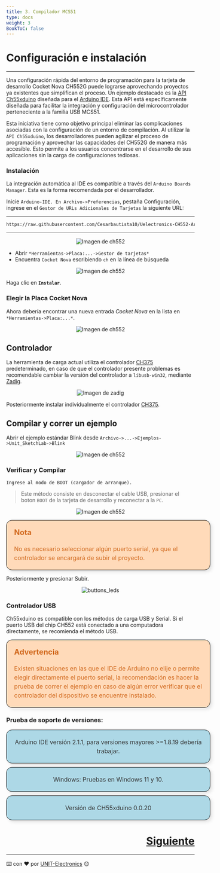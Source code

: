 ```yaml
---
title: 3. Compilador MCS51
type: docs
weight: 3
BookToC: false
---
```


# Configuración e instalación 
---
Una configuración rápida del entorno de programación para la tarjeta de desarrollo Cocket Nova CH552G puede lograrse aprovechando proyectos ya existentes que simplifican el proceso. Un ejemplo destacado es la <a href="https://github.com/DeqingSun/ch55xduino/tree/ch55xduino" target="_blank">API Ch55xduino</a> diseñada para el <a href="https://www.arduino.cc/" target="_blank">Arduino IDE</a>. Esta API está específicamente diseñada para facilitar la integración y configuración del microcontrolador perteneciente a la familia USB MCS51.

Esta iniciativa tiene como objetivo principal eliminar las complicaciones asociadas con la configuración de un entorno de compilación. Al utilizar la `API Ch55xduino`, los desarrolladores pueden agilizar el proceso de programación y aprovechar las capacidades del CH552G de manera más accesible. Esto permite a los usuarios concentrarse en el desarrollo de sus aplicaciones sin la carga de configuraciones tediosas.

### **Instalación**

La integración automática al IDE es compatible a través del `Arduino Boards Manager`. Esta es la forma recomendada por el desarrollador.

Inicie `Arduino-IDE. En Archivo->Preferencias`, pestaña Configuración, ingrese en el `Gestor de URLs Adicionales de Tarjetas` la siguiente URL:

---
```sh
https://raw.githubusercontent.com/Cesarbautista10/Uelectronics-CH552-Arduino-Package-v3/main/package_duino_mcs51_index.json
```
---
<p align="center">
    <img src="/docs/3-Compilador_mcs51/images/config.png" alt="Imagen de ch552">
</p>

* Abrir `*Herramientas->Placa:...->Gestor de tarjetas*`
* Encuentra `Cocket Nova` escribiendo `ch` en la línea de búsqueda
<p align="center">
    <img src="/docs/3-Compilador_mcs51/images/ch55x.png" alt="Imagen de ch552">
</p>

Haga clic en **`Instalar`**.


### Elegir la Placa Cocket Nova


Ahora debería encontrar una nueva entrada *Cocket Nova* en la lista en `*Herramientas->Placa:...*`.

<p align="center">
    <img src="/docs/3-Compilador_mcs51/images/menu_ch.png" alt="Imagen de ch552">
</p>


## Controlador

La herramienta de carga actual utiliza el controlador [CH375](https://www.wch-ic.com/search?q=CH375&t=downloads) predeterminado, en caso de que el controlador presente problemas es recomendable cambiar la versión del controlador a `libusb-win32`, mediante [Zadig](https://zadig.akeo.ie/).

<p align="center">
    <img src="/docs/3-Compilador_mcs51/images/driver.png" alt="Imagen de zadig">
</p>

Posteriormente instalar individualmente el controlador [CH375](https://www.wch-ic.com/downloads/CH372DRV_EXE.html).

## Compilar y correr un ejemplo

Abrir el ejemplo estándar Blink desde `Archivo->...->Ejemplos->Unit_SketchLab->Blink`

<p align="center">
    <img src="/docs/3-Compilador_mcs51/images/menu.png" alt="Imagen de ch552">
</p>

### Verificar y Compilar

`Ingrese al modo de BOOT (cargador de arranque). `

> Este método consiste en desconectar el cable USB, presionar el boton `BOOT` de la tarjeta de desarrollo y reconectar a la `PC`.

<p align="center">
    <img src="/docs/3-Compilador_mcs51/images/pc_ch.png" alt="Imagen de ch552">
</p>


<div style="width: 100%; max-width: 800px; border: 1px solid #000; padding: 20px; margin: 10px auto; background-color: peachpuff; border-radius: 15px; box-shadow: 5px 5px 10px rgba(0, 0, 0, 0.1); text-align: left;">
    <div style="font-weight: bold; font-size: 20px; color: #D2691E; margin-bottom: 20px;">Nota</div>
    <div style="font-size: 16px; line-height: 1.5; color: #D2691E;">
       No es necesario seleccionar algún puerto serial, ya que el controlador se encargará de subir el proyecto.
    </div>
</div>


Posteriormente y presionar Subir.

<p align="center">
    <img src="/docs/3-Compilador_mcs51/images/ruin.png" alt="buttons_leds">
</p>

### Controlador USB

Ch55xduino es compatible con los métodos de carga USB y Serial. Si el puerto USB del chip CH552 está conectado a una computadora directamente, se recomienda el método USB.

<div style="width: 100%; max-width: 800px; border: 1px solid #000; padding: 20px; margin: 10px auto; background-color: peachpuff; border-radius: 15px; box-shadow: 5px 5px 10px rgba(0, 0, 0, 0.1); text-align: left;">
    <div style="font-weight: bold; font-size: 20px; color: #D2691E; margin-bottom: 20px;">Advertencia</div>
    <div style="font-size: 16px; line-height: 1.5; color: #D2691E;">
         Existen situaciones en las que el IDE de Arduino no elije o permite elegir directamente el puerto serial, la recomendación es hacer la prueba de correr el ejemplo en caso de algún error verificar que el controlador del dispositivo se encuentre instalado. 
    </div>
</div>




### Prueba de soporte de versiones:

<div style="width: 100%; max-width: 800px; border: 1px solid #000; padding: 20px; margin: 10px auto; background-color: lightblue; border-radius: 15px; box-shadow: 5px 5px 10px rgba(0, 0, 0, 0.1); text-align: center;">
    <div style="font-size: 16px; line-height: 1.5; color: #333;">
        Arduino IDE versión 2.1.1, para versiones mayores >=1.8.19 debería trabajar.
    </div>
</div>
<div style="width: 100%; max-width: 800px; border: 1px solid #000; padding: 20px; margin: 10px auto; background-color: lightblue; border-radius: 15px; box-shadow: 5px 5px 10px rgba(0, 0, 0, 0.1); text-align: center;">
    <div style="font-size: 16px; line-height: 1.5; color: #333;">
        Windows: Pruebas en Windows 11 y 10.
    </div>
</div>
<div style="width: 100%; max-width: 800px; border: 1px solid #000; padding: 20px; margin: 10px auto; background-color: lightblue; border-radius: 15px; box-shadow: 5px 5px 10px rgba(0, 0, 0, 0.1); text-align: center;">
    <div style="font-size: 16px; line-height: 1.5; color: #333;">
        Versión de CH55xduino 0.0.20
    </div>
</div>






<div style="text-align: right">
    <h1><a href="/docs/4-salidas_digitales/">Siguiente</a></h>
</div>


---
⌨️ con ❤️ por [UNIT-Electronics](https://github.com/UNIT-Electronics) 😊